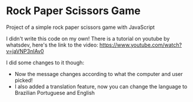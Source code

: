 # Rock Paper Scissors Game
 Project of a simple rock paper scissors game with JavaScript
 
 I didn't write this code on my own! There is a tutorial on youtube by whatsdev, here's the link to the video:
 https://www.youtube.com/watch?v=jaVNP3nIAv0
 
 I did some changes to it though:
 
* Now the message changes according to what the computer and user picked!
* I also added a translation feature, now you can change the language to Brazilian Portuguese and English
